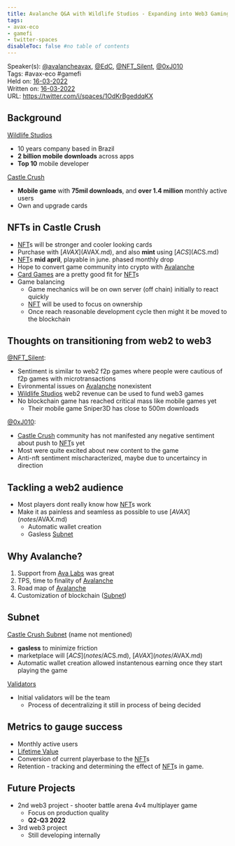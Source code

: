 ```yaml
---
title: Avalanche Q&A with Wildlife Studios - Expanding into Web3 Gaming
tags:
- avax-eco
- gamefi
- twitter-spaces
disableToc: false #no table of contents
---
```


Speaker(s): [@avalancheavax](notes/@avalancheavax.md), [@EdC](notes/@EdC.md), [@NFT_Silent](notes/@NFT_Silent.md), [@0xJ010](notes/@0xJ010.md) &nbsp;  
Tags: #avax-eco #gamefi &nbsp;  
Held on: [16-03-2022](16-03-2022.md) &nbsp;  
Written on: [16-03-2022](16-03-2022.md) &nbsp;  
URL: https://twitter.com/i/spaces/1OdKrBgeddqKX


## Background
[Wildlife Studios](notes/Wildlife%20Studios.md)
- 10 years company based in Brazil
- **2 billion mobile downloads** across apps
- **Top 10** mobile developer

[Castle Crush](notes/Castle%20Crush.md) 
- **Mobile game** with **75mil downloads**, and **over 1.4 million** monthly active users
- Own and upgrade cards


## NFTs in Castle Crush
- [NFT](notes/NFT.md)s will be stronger and cooler looking cards
- Purchase with [$AVAX]($AVAX.md), and also **mint** using [$ACS]($ACS.md)
- [NFT](notes/NFT.md)s **mid april**, playable in june. phased monthly drop
- Hope to convert game community into crypto with [Avalanche](notes/Avalanche.md)
- [Card Games](Card%20Games.md) are a pretty good fit for [NFT](notes/NFT.md)s
- Game balancing 
	- Game mechanics will be on own server (off chain) initially to react quickly
	- [NFT](notes/NFT.md) will be used to focus on ownership
	- Once reach reasonable development cycle then might it be moved to the blockchain


## Thoughts on transitioning from web2 to web3
[@NFT_Silent](notes/@NFT_Silent.md):
- Sentiment is similar to web2 f2p games where people were cautious of f2p games with microtransactions
- Evironmental issues on [Avalanche](notes/Avalanche.md) nonexistent
- [Wildlife Studios](notes/Wildlife%20Studios.md) web2 revenue can be used to fund web3 games 
- No blockchain game has reached critical mass like mobile games yet
	- Their mobile game Sniper3D has close to 500m downloads

[@0xJ010](notes/@0xJ010.md):  
- [Castle Crush](notes/Castle%20Crush.md) community has not manifested any negative sentiment about push to [NFT](notes/NFT.md)s yet
- Most were quite excited about new content to the game
- Anti-nft sentiment mischaracterized, maybe due to uncertaincy in direction

## Tackling a web2 audience
- Most players dont really know how [NFT](notes/NFT.md)s work
- Make it as painless and seamless as possible to use [$AVAX](notes/$AVAX.md)
	- Automatic wallet creation
	- Gasless [Subnet](notes/Subnet.md)

## Why Avalanche?
1. Support from [Ava Labs](Ava%20Labs.md) was great
2. TPS, time to finality of [Avalanche](notes/Avalanche.md)
3. Road map of [Avalanche](notes/Avalanche.md) 
4. Customization of blockchain ([Subnet](notes/Subnet.md))
## Subnet
[Castle Crush Subnet](Castle%20Crush%20Subnet.md) (name not mentioned)
- **gasless** to minimize friction
- marketplace will [$ACS](notes/$ACS.md), [$AVAX](notes/$AVAX.md)
- Automatic wallet creation allowed instantenous earning once they start playing the game

[Validators](Validators.md)
- Initial validators will be the team
	- Process of decentralizing it still in process of being decided

## Metrics to gauge success
- Monthly active users
- [Lifetime Value](Lifetime%20Value.md)
- Conversion of current playerbase to the [NFT](notes/NFT.md)s
- Retention - tracking and determining the effect of [NFT](notes/NFT.md)s in game.


## Future Projects
* 2nd web3 project - shooter battle arena 4v4 multiplayer game
	* Focus on production quality
	* **Q2-Q3 2022**
*  3rd web3 project
	* Still developing internally

